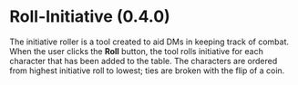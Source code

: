 # Roll-Initiative (0.4.0)
The initiative roller is a tool created to aid DMs in keeping track of combat. When the user clicks the **Roll** button, the tool rolls initiative for each character that has been added to the table. The characters are ordered from highest initiative roll to lowest; ties are broken with the flip of a coin.
